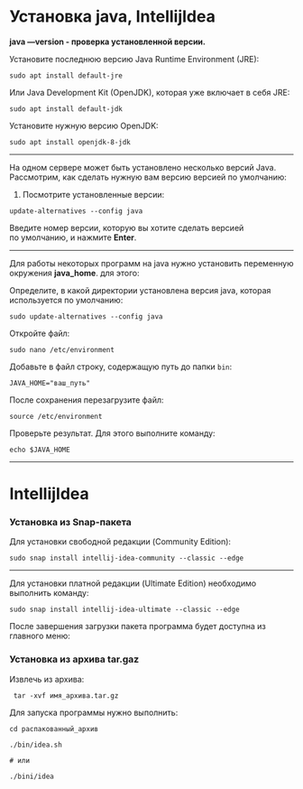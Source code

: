 

# Установка java, IntellijIdea

**java —version - проверка установленной версии.** 

Установите последнюю версию Java Runtime Environment (JRE):

`sudo apt install default-jre`

Или Java Development Kit (OpenJDK), которая уже включает в себя JRE:

`sudo apt install default-jdk`

Установите нужную версию OpenJDK:

`sudo apt install openjdk-8-jdk`

---

На одном сервере может быть установлено несколько версий Java. Рассмотрим, как сделать нужную вам версию версией по умолчанию:
1. Посмотрите установленные версии:

`update-alternatives --config java`

Введите номер версии, которую вы хотите сделать версией по умолчанию, и нажмите **Enter**.

---

Для работы некоторых программ на java нужно установить переменную окружения **java_home**. для этого:

Определите, в какой директории установлена версия java, которая используется по умолчанию:

`sudo update-alternatives --config java`

Откройте файл:

`sudo nano /etc/environment`

Добавьте в файл строку, содержащую путь до папки `bin`:

`JAVA_HOME="ваш_путь"`

После сохранения перезагрузите файл:

`source /etc/environment`

Проверьте результат. Для этого выполните команду:

`echo $JAVA_HOME`

---

# IntellijIdea

### Установка из Snap-пакета

Для установки свободной редакции (Community Edition):

`sudo snap install intellij-idea-community --classic --edge`

---

Для установки платной редакции (Ultimate Edition) необходимо выполнить команду:

`sudo snap install intellij-idea-ultimate --classic --edge`

После завершения загрузки пакета программа будет доступна из главного меню:

### Установка из архива tar.gaz

Извлечь из архива:

```shell
 tar -xvf имя_архива.tar.gz
```

Для запуска программы нужно выполнить:

```shell
cd распакованный_архив

./bin/idea.sh

# или

./bini/idea

```

